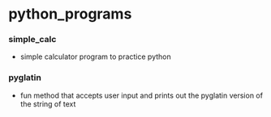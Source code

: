 # python_programs

### simple_calc
* simple calculator program to practice python

### pyglatin
* fun method that accepts user input and prints out the pyglatin version
of the string of text

